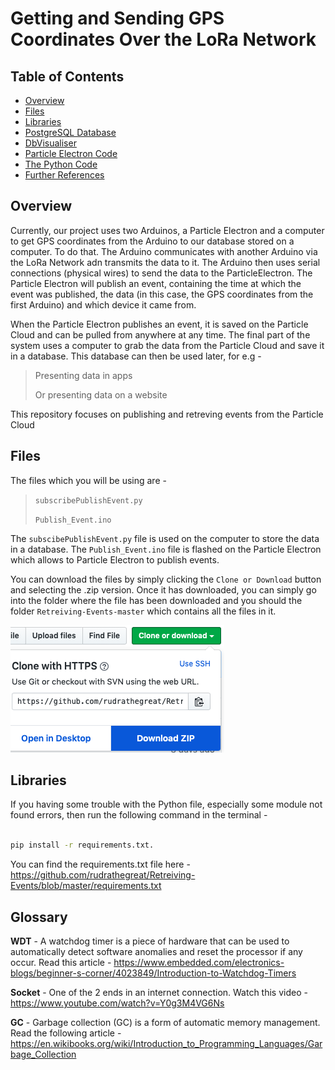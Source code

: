 # Getting and Sending GPS Coordinates Over the LoRa Network

## Table of Contents

- [Overview](#Overview)
- [Files](#Files)
- [Libraries](#Libraries)
- [PostgreSQL Database](#PostgreSQL-Database)
- [DbVisualiser](#DbVisualiser)
- [Particle Electron Code](#Particle-Electron-Code)
- [The Python Code](#The-Python-Code)
- [Further References](#Further-References)

## Overview

Currently, our project uses two Arduinos, a Particle Electron and a computer to get GPS coordinates from the Arduino to our database stored on a computer. To do that. The Arduino communicates with another Arduino via the LoRa Network adn transmits the data to it. The Arduino then uses serial connections (physical wires) to send the data to the ParticleElectron. The Particle Electron will publish an event, containing the time at which the event was published, the data (in this case, the GPS coordinates from the first Arduino) and which device it came from.

When the Particle Electron publishes an event, it is saved on the Particle Cloud and can be pulled from anywhere at any time. The final part of the system uses a computer to grab the data from the Particle Cloud and save it in a database. This database can then be used later, for e.g - 

> Presenting data in apps
>
> Or presenting data on a website

This repository focuses on publishing and retreving events from the Particle Cloud

## Files

The files which you will be using are - 

> `subscribePublishEvent.py`
>
> `Publish_Event.ino`

The `subscibePublishEvent.py` file is used on the computer to store the data in a database. The `Publish_Event.ino` file is flashed on the Particle Electron which allows to Particle Electron to publish events.

You can download the files by simply clicking the `Clone or Download` button and selecting the .zip version. Once it has downloaded, you can simply go into the folder where the file has been downloaded and you should the folder `Retreiving-Events-master` which contains all the files in it.

![Image description](https://github.com/rudrathegreat/Retreiving-Events/blob/master/Cloning%20Project.png)

## Libraries

If you having some trouble with the Python file, especially some module not found errors, then run the following command in the terminal - 

```Bash

pip install -r requirements.txt.

```

You can find the requirements.txt file here - https://github.com/rudrathegreat/Retreiving-Events/blob/master/requirements.txt

## Glossary

**WDT** - A watchdog timer is a piece of hardware that can be used to automatically detect software anomalies and reset the processor if any occur. Read this article - https://www.embedded.com/electronics-blogs/beginner-s-corner/4023849/Introduction-to-Watchdog-Timers

**Socket** - One of the 2 ends in an internet connection. Watch this video - https://www.youtube.com/watch?v=Y0g3M4VG6Ns

**GC** - Garbage collection (GC) is a form of automatic memory management. Read the following article - https://en.wikibooks.org/wiki/Introduction_to_Programming_Languages/Garbage_Collection
